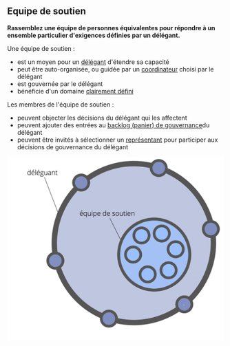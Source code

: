 ## Equipe de soutien

**Rassemblez une équipe de personnes équivalentes pour répondre à un ensemble particulier d'exigences définies par un délégant.**

Une équipe de soutien :

- est un moyen pour un [délégant](glossary:delegator) d'étendre sa capacité
- peut être auto-organisée, ou guidée par un [coordinateur](section:coordinator) choisi par le délégant
- est gouvernée par le délégant
- bénéficie d'un domaine [clairement défini](glossary:domain)

Les membres de l'équipe de soutien :

- peuvent objecter les décisions du délégant qui les affectent
- peuvent ajouter des entrées au [backlog (panier) de gouvernance](glossary:governance-backlog)du délégant
- peuvent être invités à sélectionner un [représentant](section:representative) pour participer aux décisions de gouvernance du délégant

![Equipe de soutien](img/structural-patterns/helping-team.png)